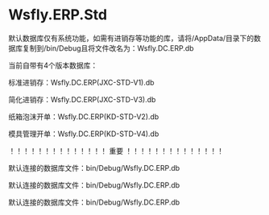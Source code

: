 # Wsfly.ERP.Std

默认数据库仅有系统功能，如需有进销存等功能的库，请将/AppData/目录下的数据库复制到/bin/Debug且将文件改名为：Wsfly.DC.ERP.db


当前自带有4个版本数据库：

标准进销存：Wsfly.DC.ERP(JXC-STD-V1).db

简化进销存：Wsfly.DC.ERP(JXC-STD-V3).db

纸箱泡沫开单：Wsfly.DC.ERP(KD-STD-V2).db

模具管理开单：Wsfly.DC.ERP(KD-STD-V4).db



！！！！！！！！！！！！！！
重要
！！！！！！！！！！！！！！

默认连接的数据库文件：bin/Debug/Wsfly.DC.ERP.db

默认连接的数据库文件：bin/Debug/Wsfly.DC.ERP.db

默认连接的数据库文件：bin/Debug/Wsfly.DC.ERP.db
